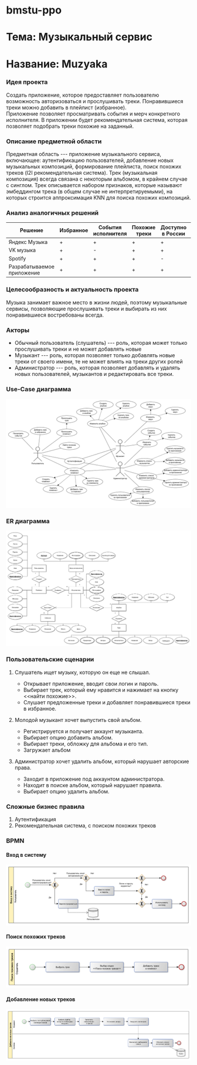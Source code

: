 # bmstu-ppo

# Тема: Музыкальный сервис

# Название: Muzyaka

### Идея проекта
Создать приложение, которое предоставляет пользователю возможность авторизоваться и прослушивать треки.
Понравившиеся треки можно добавить в плейлист (избранное).  
Приложение позволяет просматривать события и мерч конкретного исполнителя. В приложении будет рекомендательная система, которая позволяет подобрать треки похожие на заданный.

### Описание предметной области
Предметная область --- приложение музыкального сервиса, включающее: аутентификацию пользователей, добавление новых музыкальных композиций, формирование плейлиста, поиск похожих треков (I2I рекомендательная система). Трек (музыкальная композиция) всегда связана с некоторым альбомом, в крайнем случае с синглом. Трек описывается набором признаков, которые называют эмбеддингом трека (в общем случае не интерпретируемыми), на которых строится аппроксимация KNN для поиска похожих композиций.


### Анализ аналогичных решений

| Решение  | Избранное | События исполнителя | Похожие треки | Доступно в России | Мерч |
|----------|----------|----------| -- | - | - |
| Яндекс Музыка    | +   | + | + | + | - |
| VK музыка    | +   | -   | + | + | - |
| Spotify    | +   | + | + | - | + |
| Разрабатываемое приложение | + | + | + | + | + |


### Целесообразность и актуальность проекта
Музыка занимает важное место в жизни людей, поэтому музыкальные сервисы, позволяющие прослушивать треки и выбирать из них понравившиеся востребованы всегда.

### Акторы
- Обычный пользователь (слушатель) --- роль, которая может только прослушивать треки и не может добавлять новые
- Музыкант --- роль, которая позволяет только добавлять новые треки от своего имени, те не может влиять на треки других ролей
- Администратор --- роль, которая позволяет добавлять и удалять новых пользователей, музыкантов и редактировать все треки.

### Use-Case диаграмма
![usecase](./docs/usecase.png)

### ER диаграмма
![er](./docs/er.png)

### Пользовательские сценарии

1) Слушатель ищет музыку, которую он еще не слышал.
    
    * Открывает приложение, вводит свои логин и пароль.
    * Выбирает трек, который ему нравится и нажимает на кнопку <<найти похожие>>.
    * Слушает предложенные треки и добавляет понравившиеся треки в избранное.

2) Молодой музыкант хочет выпустить свой альбом.

    * Регистрируется и получает аккаунт музыканта.
    * Выбирает опцию добавить альбом.
    * Выбирает треки, обложку для альбома и его тип.
    * Загружает альбом

3) Администратор хочет удалить альбом, который нарушает авторские права.

    * Заходит в приложение под аккаунтом администратора.
    * Находит в поиске альбом, который нарушает правила.
    * Выбирает опцию удалить альбом.


### Сложные бизнес правила
1) Аутентификация
2) Рекомендательная система, с поиском похожих треков

### BPMN

#### Вход в систему
![auth](./docs/auth_bpmn.png)

#### Поиск похожих треков
![same](./docs/same_bpmn.png)

#### Добавление новых треков
![add](./docs/add_bpmn.png)

